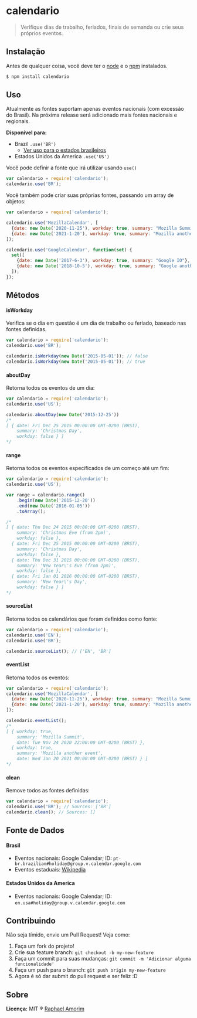 # calendario

> Verifique dias de trabalho, feriados, finais de semanda ou crie seus próprios eventos.

## Instalação

Antes de qualquer coisa, você deve ter o [node](http://nodejs.org/) e o [npm](https://www.npmjs.org/) instalados.

```sh
$ npm install calendario
```

## Uso

Atualmente as fontes suportam apenas eventos nacionais (com excessão do Brasil). Na próxima release será adicionado mais fontes nacionais e regionais.

**Disponível para:**

- Brazil `.use('BR')`
  - [Ver uso para o estados brasileiros](BR/states.md)
- Estados Unidos da America `.use('US')`

Você pode definir a fonte que irá utilizar usando `use()`

```javascript
var calendario = require('calendario');
calendario.use('BR');
```

Você também pode criar suas próprias fontes, passando um array de objetos:

```javascript
var calendario = require('calendario');

calendario.use('MozillaCalendar', [
  {date: new Date('2020-11-25'), workday: true, summary: "Mozilla Summit"},
  {date: new Date('2021-1-20'), workday: true, summary: "Mozilla another event"}
]);

calendario.use('GoogleCalendar', function(set) {
  set([
    {date: new Date('2017-6-3'), workday: true, summary: "Google IO"},
    {date: new Date('2018-10-5'), workday: true, summary: "Google another event"},
  ]);
});
```

## Métodos

#### isWorkday

Verifica se o dia em questão é um dia de trabalho ou feriado, baseado nas fontes definidas.

```javascript
var calendario = require('calendario');
calendario.use('BR');

calendario.isWorkday(new Date('2015-05-01')); // false
calendario.isWorkday(new Date('2015-05-01')); // true
```

#### aboutDay

Retorna todos os eventos de um dia:

```javascript
var calendario = require('calendario');
calendario.use('US');

calendario.aboutDay(new Date('2015-12-25'))
/*
[ { date: Fri Dec 25 2015 00:00:00 GMT-0200 (BRST),
    summary: 'Christmas Day',
    workday: false } ]
*/
```

#### range

Retorna todos os eventos específicados de um começo até um fim:

```javascript
var calendario = require('calendario');
calendario.use('US');

var range = calendario.range()
    .begin(new Date('2015-12-20'))
    .end(new Date('2016-01-05'))
    .toArray();

/*
[ { date: Thu Dec 24 2015 00:00:00 GMT-0200 (BRST),
    summary: 'Christmas Eve (from 2pm)',
    workday: false },
  { date: Fri Dec 25 2015 00:00:00 GMT-0200 (BRST),
    summary: 'Christmas Day',
    workday: false },
  { date: Thu Dec 31 2015 00:00:00 GMT-0200 (BRST),
    summary: 'New Year\'s Eve (from 2pm)',
    workday: false },
  { date: Fri Jan 01 2016 00:00:00 GMT-0200 (BRST),
    summary: 'New Year\'s Day',
    workday: false } ]
*/
```

#### sourceList

Retorna todos os calendários que foram definidos como fonte:

```javascript
var calendario = require('calendario');
calendario.use('EN');
calendario.use('BR');

calendario.sourceList(); // ['EN', 'BR']
```

#### eventList

Retorna todos os eventos:

```javascript
var calendario = require('calendario');
calendario.use('MozillaCalendar', [
  {date: new Date('2020-11-25'), workday: true, summary: "Mozilla Summit"},
  {date: new Date('2021-1-20'), workday: true, summary: "Mozilla another event"}
]);

calendario.eventList();
/*
[ { workday: true,
    summary: 'Mozilla Summit',
    date: Tue Nov 24 2020 22:00:00 GMT-0200 (BRST) },
  { workday: true,
    summary: 'Mozilla another event',
    date: Wed Jan 20 2021 00:00:00 GMT-0200 (BRST) } ]
*/
```

#### clean

Remove todos as fontes definidas:

```javascript
var calendario = require('calendario');
calendario.use('BR'); // Sources: ['BR']
calendario.clean(); // Sources: []
```

## Fonte de Dados

#### Brasil

- Eventos nacionais: Google Calendar; ID: `pt-br.brazilian#holiday@group.v.calendar.google.com`
- Eventos estaduais: [Wikipedia](http://pt.wikipedia.org/wiki/Feriados_no_Brasil#Festas_m.C3.B3veis)

#### Estados Unidos da America

- Eventos nacionais: Google Calendar; ID: `en.usa#holiday@group.v.calendar.google.com`

## Contribuindo

Não seja tímido, envie um Pull Request! Veja como:

1. Faça um fork do projeto!
2. Crie sua feature branch: `git checkout -b my-new-feature`
3. Faça um commit para suas mudanças: `git commit -m 'Adicionar alguma funcionalidade'`
4. Faça um push para o branch: `git push origin my-new-feature`
5. Agora é só dar submit do pull request e ser feliz :D

## Sobre

**Licença:** MIT ® [Raphael Amorim](https://github.com/raphamorim)
